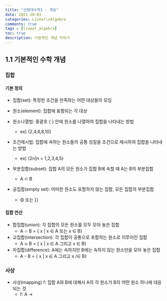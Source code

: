 ```yaml
---
title: "선형대수학1 - 개요"
date: 2021-10-03
categories: Linear\sAlgebra
comments: true
tags : [linear_algebra]
toc: true
description: 기본적인 개념 익히기
---
```


## 1.1 기본적인 수학 개념
### 집합
#### 기본 정의
* 집합(set): 특정한 조건을 만족하는 어떤 대상들의 모임
* 원소(element): 집합에 표함되는 각 대상
* 원소나열법: 중괄호 { } 안에 원소를 나열하여 집합을 나타내는 방법
    * ex) {2,4,6,8,10}
* 조건제시법: 집합에 속하는 원소들의 공통 성질을 조건으로 제시하여 집합을 나타내는 방법
    * ex) {2n|n = 1,2,3,4,5}

* 부분집합(subset): 집합 A의 모든 원소가 집합 B에 속할 때 A는 B의 부분집합
   * A ⊂ B
* 공집합(empty set): 어떠한 원소도 포함하지 않는 집합, 모든 집합의 부분집합
   * Φ 또는 {}

#### 집합 연산
* 합집합(union): 각 집합의 모든 원소를 모두 모아 놓은 집합
   * A ∩ B = { x | x ∈ A 또는 x ∈ B}
* 교집합(intersection): 각 집합이 공통으로 포함하는 원소로 이루어진 집합
   * A ∪ B = { x | x ∈ A 그리고 x ∈ B}
* 차집합(difference): A에는 속하지만 B에는 속하지 않는 원소만을 모아 놓은 집합
   * A - B = { x | x ∈ A 그리고 x /∈ B}


### 사상
* 사상(mapping) f: 집합 A와 B에 대해서 A의 각 원소가 B의 어떤 원소 하나에 대응되는 것
   * f: A → 
